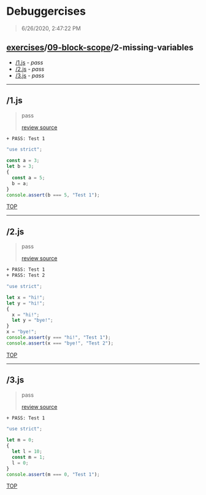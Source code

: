 # Debuggercises 

> 6/26/2020, 2:47:22 PM 

## [exercises](../../README.md)/[09-block-scope](../README.md)/2-missing-variables 

- [/1.js](#1js) - _pass_ 
- [/2.js](#2js) - _pass_ 
- [/3.js](#3js) - _pass_ 
---

## /1.js 

> pass 
>
> [review source](../../../exercises/09-block-scope/2-missing-variables/1.js)

```txt
+ PASS: Test 1
```

```js
"use strict";

const a = 3;
let b = 3;
{
  const a = 5;
  b = a;
}
console.assert(b === 5, "Test 1");

```

[TOP](#debuggercises)

---

## /2.js 

> pass 
>
> [review source](../../../exercises/09-block-scope/2-missing-variables/2.js)

```txt
+ PASS: Test 1
+ PASS: Test 2
```

```js
"use strict";

let x = "hi!";
let y = "hi!";
{
  x = "hi!";
  let y = "bye!";
}
x = "bye!";
console.assert(y === "hi!", "Test 1");
console.assert(x === "bye!", "Test 2");

```

[TOP](#debuggercises)

---

## /3.js 

> pass 
>
> [review source](../../../exercises/09-block-scope/2-missing-variables/3.js)

```txt
+ PASS: Test 1
```

```js
"use strict";

let m = 0;
{
  let l = 10;
  const m = 1;
  l = 0;
}
console.assert(m === 0, "Test 1");

```

[TOP](#debuggercises)

